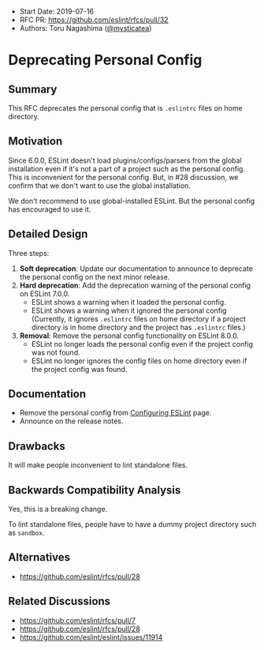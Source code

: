 -   Start Date: 2019-07-16
-   RFC PR: https://github.com/eslint/rfcs/pull/32
-   Authors: Toru Nagashima ([@mysticatea](https://github.com/mysticatea))

# Deprecating Personal Config

## Summary

This RFC deprecates the personal config that is `.eslintrc` files on home directory.

## Motivation

Since 6.0.0, ESLint doesn't load plugins/configs/parsers from the global installation even if it's not a part of a project such as the personal config. This is inconvenient for the personal config. But, in #28 discussion, we confirm that we don't want to use the global installation.

We don't recommend to use global-installed ESLint. But the personal config has encouraged to use it.

## Detailed Design

Three steps:

1. **Soft deprecation**: Update our documentation to announce to deprecate the personal config on the next minor release.
2. **Hard deprecation**: Add the deprecation warning of the personal config on ESLint 7.0.0.
    - ESLint shows a warning when it loaded the personal config.
    - ESLint shows a warning when it ignored the personal config (Currently, it ignores `.eslintrc` files on home directory if a project directory is in home directory and the project has `.eslintrc` files.)
3. **Removal**: Remove the personal config functionality on ESLint 8.0.0.
    - ESLint no longer loads the personal config even if the project config was not found.
    - ESLint no longer ignores the config files on home directory even if the project config was found.

## Documentation

-   Remove the personal config from [Configuring ESLint](https://eslint.org/docs/user-guide/configuring) page.
-   Announce on the release notes.

## Drawbacks

It will make people inconvenient to lint standalone files.

## Backwards Compatibility Analysis

Yes, this is a breaking change.

To lint standalone files, people have to have a dummy project directory such as `sandbox`.

## Alternatives

-   https://github.com/eslint/rfcs/pull/28

## Related Discussions

-   https://github.com/eslint/rfcs/pull/7
-   https://github.com/eslint/rfcs/pull/28
-   https://github.com/eslint/eslint/issues/11914
